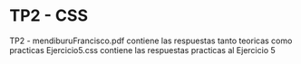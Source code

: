 # TP2 - CSS
TP2 - mendiburuFrancisco.pdf contiene las respuestas tanto teoricas como practicas
Ejercicio5.css contiene las respuestas practicas al Ejercicio 5
